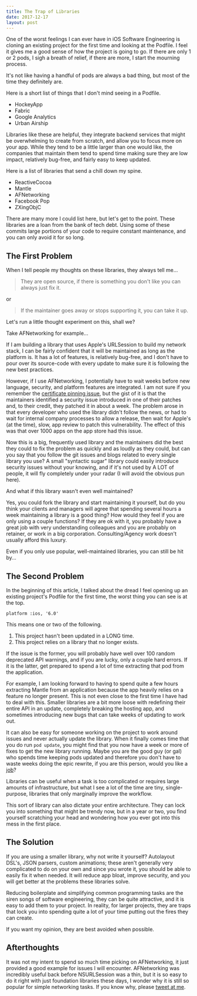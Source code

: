 ```yaml
---
title: The Trap of Libraries
date: 2017-12-17
layout: post
---
```


One of the worst feelings I can ever have in iOS Software Engineering is cloning
an existing project for the first time and looking at the Podfile. I feel it gives
me a good sense of how the project is going to go. If there are only 1 or 2 pods,
I sigh a breath of relief, if there are more, I start the mourning process.

It's not like having a handful of pods are always a bad thing, but most of the time
they definitely are.

Here is a short list of things that I don't mind seeing in a Podfile.

- HockeyApp
- Fabric
- Google Analytics
- Urban Airship

Libraries like these are helpful, they integrate backend services that might be
overwhelming to create from scratch, and allow you to focus more on your app.
While they tend to be a little larger than one would like, the companies that maintain
them tend to spend time making sure they are low impact, relatively bug-free, and
fairly easy to keep updated.

Here is a list of libraries that send a chill down my spine.

- ReactiveCocoa
- Mantle
- AFNetworking
- Facebook Pop
- ZXingObjC

There are many more I could list here, but let's get to the point. These libraries
are a loan from the bank of tech debt. Using some of these commits large portions
of your code to require constant maintenance, and you can only avoid it for so long.

## The First Problem

When I tell people my thoughts on these libraries, they always tell me...

> They are open source, if there is something you don't like you can always just fix it.

or 

> If the maintainer goes away or stops supporting it, you can take it up.

Let's run a little thought experiment on this, shall we?

Take AFNetworking for example...

If I am building a library that uses Apple's URLSession to build my network stack,
I can be fairly confident that it will be maintained as long as the platform is.
It has a lot of features, is relatively bug-free, and I don't have to pour over its
source-code with every update to make sure it is following the new best practices.

However, if I use AFNetworking, I potentially have to wait weeks before
new language, security, and platform features are integrated. I am not sure if
you remember the [certificate pinning issue][1], but the gist of it is that the
maintainers identified a security issue introduced in one of their patches and,
to their credit, they patched it in about a week. The problem arose in that every
developer who used the library didn't follow the news, or had to wait for internal
company processes to allow a release, then wait for Apple's (at the time), slow,
app review to patch this vulnerability. The effect of this was that over 1000 apps
on the app store had this issue.

Now this is a big, frequently used library and the maintainers did the best they
could to fix the problem as quickly and as loudly as they could, but can you say
that you follow the git issues and blogs related to every single library you use?
A small "syntactic sugar" library could easily introduce security issues without
your knowing, and if it's not used by A LOT of people, it will fly completely under
your radar (I will avoid the obvious pun here). 

And what if this library wasn't even well maintained?

Yes, you could fork the library and start maintaining it yourself, but do you think
your clients and managers will agree that spending several hours a week maintaining a
library is a good thing? How would they feel if you are only using a couple functions?
If they are ok with it, you probably have a great job with very understanding
colleagues and you are probably on retainer, or work in a big corporation.
Consulting/Agency work doesn't usually afford this luxury.

Even if you only use popular, well-maintained libraries, you can still be hit by...

## The Second Problem

In the beginning of this article, I talked about the dread I feel opening up an
existing project's Podfile for the first time, the worst thing you can see is at
the top.

    platform :ios, '6.0'

This means one or two of the following. 

1. This project hasn't been updated in a LONG time.
2. This project relies on a library that no longer exists.

If the issue is the former, you will probably have well over 100 random deprecated
API warnings, and if you are lucky, only a couple hard errors. If it is the latter,
get prepared to spend a lot of time extracting that pod from the application.

For example, I am looking forward to having to spend quite a few hours extracting
Mantle from an application because the app heavily relies on a feature no longer
present. This is not even close to the first time I have had to deal with this.
Smaller libraries are a bit more loose with redefining their entire API in an
update, completely breaking the hosting app, and sometimes introducing new bugs
that can take weeks of updating to work out.

It can also be easy for someone working on the project to work around issues and
never actually update the library. When it finally comes time that you do run
`pod update`, you might find that you now have a week or more of fixes to get
the new library running. Maybe you are the good guy (or gal) who spends time
keeping pods updated and therefore you don't have to waste weeks doing the epic
rewrite, if you are this person, would you like a [job][3]?

Libraries can be useful when a task is too complicated or requires large amounts
of infrastructure, but what I see a lot of the time are tiny, single-purpose,
libraries that only marginally improve the workflow.

This sort of library can also dictate your entire architecture. They can lock you
into something that might be trendy now, but in a year or two, you find yourself
scratching your head and wondering how you ever got into this mess in the first
place.

## The Solution

If you are using a smaller library, why not write it yourself? Autolayout DSL's,
JSON parsers, custom animations; these aren't generally very complicated to do
on your own and since you wrote it, you should be able to easily fix it when
needed. It will reduce app bloat, improve security, and you will get better at
the problems these libraries solve.

Reducing boilerplate and simplifying common programming tasks are the siren
songs of software engineering, they can be quite attractive, and it is easy
to add them to your project. In reality, for larger projects, they are traps
that lock you into spending quite a lot of your time putting out the fires
they can create. 

If you want my opinion, they are best avoided when possible.

## Afterthoughts

It was not my intent to spend so much time picking on AFNetworking, it
just provided a good example for issues I will encounter. AFNetworking was
incredibly useful back before NSURLSession was a thin, but it is so easy to
do it right with just foundation libraries these days, I wonder why it is
still so popular for simple networking tasks. If you know why, please
[tweet at me][2].

[1]: https://gist.github.com/AlamofireSoftwareFoundation/f784f18f949b95ab733a
[2]: https://twitter.com/WestonHanners
[3]: https://ymedialabs.com/careers/
